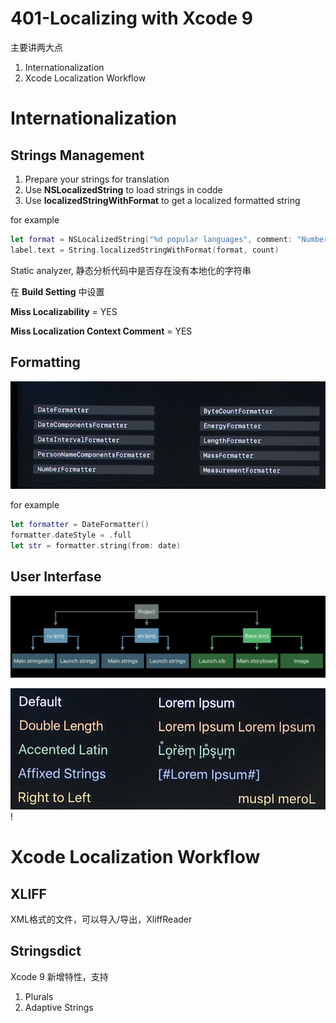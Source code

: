 # 401-Localizing with Xcode 9

主要讲两大点

1.  Internationalization
2.  Xcode Localization Workflow

# Internationalization

## Strings Management

1.  Prepare your strings for translation
2.  Use **NSLocalizedString** to load strings in codde
3.  Use **localizedStringWithFormat** to get a localized formatted string

for example

```swift
let format = NSLocalizedString("%d popular languages", comment: "Number of popular languages")
label.text = String.localizedStringWithFormat(format, count)
```

Static analyzer, 静态分析代码中是否存在没有本地化的字符串

在 **Build Setting** 中设置

**Miss Localizability** = YES

**Miss Localization Context Comment** = YES

## Formatting

![](../screenshots/401_1.png)

for example

```swift
let formatter = DateFormatter()
formatter.dateStyle = .full
let str = formatter.string(from: date)
```

## User Interfase

![](../screenshots/401_2.png)

![](../screenshots/401_3.png)!

# Xcode Localization Workflow

## XLIFF

XML格式的文件，可以导入/导出，XliffReader

## Stringsdict

Xcode 9 新增特性，支持

1.  Plurals
2.  Adaptive Strings